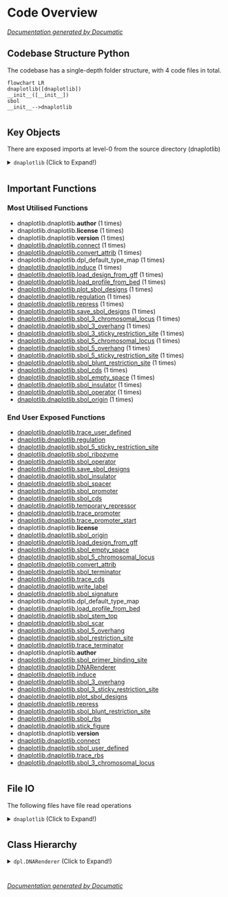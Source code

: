 # Code Overview

[_Documentation generated by Documatic_](https://www.documatic.com)

<!---Documatic-section-Codebase Structure Python-start--->
## Codebase Structure Python

The codebase has a single-depth folder structure,
                with 4 code files in total.

<!---Documatic-block-system_architecture-start--->
```mermaid
flowchart LR
dnaplotlib([dnaplotlib])
__init__([__init__])
sbol
__init__-->dnaplotlib
```
<!---Documatic-block-system_architecture-end--->

# #
<!---Documatic-section-Codebase Structure Python-end--->

<!---Documatic-section-Key Objects-start--->
## Key Objects

There are exposed imports at level-0
from the source directory (dnaplotlib)

<!---Documatic-block-dnaplotlib-start--->
<details>
	<summary><code>dnaplotlib</code> (Click to Expand!)</summary>

* `dnaplotlib.dnaplotlib.DNARenderer`
* `dnaplotlib.dnaplotlib.__author__`
* `dnaplotlib.dnaplotlib.__license__`
* `dnaplotlib.dnaplotlib.__version__`
* `dnaplotlib.dnaplotlib.connect`
* `dnaplotlib.dnaplotlib.convert_attrib`
* `dnaplotlib.dnaplotlib.dpl_default_type_map`
* `dnaplotlib.dnaplotlib.induce`
* `dnaplotlib.dnaplotlib.load_design_from_gff`
* `dnaplotlib.dnaplotlib.load_profile_from_bed`
* `dnaplotlib.dnaplotlib.plot_sbol_designs`
* `dnaplotlib.dnaplotlib.regulation`
* `dnaplotlib.dnaplotlib.repress`
* `dnaplotlib.dnaplotlib.save_sbol_designs`
* `dnaplotlib.dnaplotlib.sbol_3_chromosomal_locus`
* `dnaplotlib.dnaplotlib.sbol_3_overhang`
* `dnaplotlib.dnaplotlib.sbol_3_sticky_restriction_site`
* `dnaplotlib.dnaplotlib.sbol_5_chromosomal_locus`
* `dnaplotlib.dnaplotlib.sbol_5_overhang`
* `dnaplotlib.dnaplotlib.sbol_5_sticky_restriction_site`
* `dnaplotlib.dnaplotlib.sbol_blunt_restriction_site`
* `dnaplotlib.dnaplotlib.sbol_cds`
* `dnaplotlib.dnaplotlib.sbol_empty_space`
* `dnaplotlib.dnaplotlib.sbol_insulator`
* `dnaplotlib.dnaplotlib.sbol_operator`
* `dnaplotlib.dnaplotlib.sbol_origin`
* `dnaplotlib.dnaplotlib.sbol_primer_binding_site`
* `dnaplotlib.dnaplotlib.sbol_promoter`
* `dnaplotlib.dnaplotlib.sbol_rbs`
* `dnaplotlib.dnaplotlib.sbol_restriction_site`
* `dnaplotlib.dnaplotlib.sbol_ribozyme`
* `dnaplotlib.dnaplotlib.sbol_scar`
* `dnaplotlib.dnaplotlib.sbol_signature`
* `dnaplotlib.dnaplotlib.sbol_spacer`
* `dnaplotlib.dnaplotlib.sbol_stem_top`
* `dnaplotlib.dnaplotlib.sbol_terminator`
* `dnaplotlib.dnaplotlib.sbol_user_defined`
* `dnaplotlib.dnaplotlib.stick_figure`
* `dnaplotlib.dnaplotlib.temporary_repressor`
* `dnaplotlib.dnaplotlib.trace_cds`
* `dnaplotlib.dnaplotlib.trace_promoter`
* `dnaplotlib.dnaplotlib.trace_promoter_start`
* `dnaplotlib.dnaplotlib.trace_rbs`
* `dnaplotlib.dnaplotlib.trace_terminator`
* `dnaplotlib.dnaplotlib.trace_user_defined`
* `dnaplotlib.dnaplotlib.write_label`
</details>
<!---Documatic-block-dnaplotlib-end--->

# #
<!---Documatic-section-Key Objects-end--->

<!---Documatic-section-Important Functions-start--->
## Important Functions

<!---Documatic-block-important_funcs-start--->
<!---Documatic-block-most_used_funcs-start--->
### Most Utilised Functions

* dnaplotlib.dnaplotlib.__author__ (1 times)
* dnaplotlib.dnaplotlib.__license__ (1 times)
* dnaplotlib.dnaplotlib.__version__ (1 times)
* [dnaplotlib.dnaplotlib.connect](3-dnaplotlib_dnaplotlib.md#dnaplotlib.dnaplotlib.connect) (1 times)
* [dnaplotlib.dnaplotlib.convert_attrib](3-dnaplotlib_dnaplotlib.md#dnaplotlib.dnaplotlib.convert_attrib) (1 times)
* dnaplotlib.dnaplotlib.dpl_default_type_map (1 times)
* [dnaplotlib.dnaplotlib.induce](3-dnaplotlib_dnaplotlib.md#dnaplotlib.dnaplotlib.induce) (1 times)
* [dnaplotlib.dnaplotlib.load_design_from_gff](3-dnaplotlib_dnaplotlib.md#dnaplotlib.dnaplotlib.load_design_from_gff) (1 times)
* [dnaplotlib.dnaplotlib.load_profile_from_bed](3-dnaplotlib_dnaplotlib.md#dnaplotlib.dnaplotlib.load_profile_from_bed) (1 times)
* [dnaplotlib.dnaplotlib.plot_sbol_designs](3-dnaplotlib_dnaplotlib.md#dnaplotlib.dnaplotlib.plot_sbol_designs) (1 times)
* [dnaplotlib.dnaplotlib.regulation](3-dnaplotlib_dnaplotlib.md#dnaplotlib.dnaplotlib.regulation) (1 times)
* [dnaplotlib.dnaplotlib.repress](3-dnaplotlib_dnaplotlib.md#dnaplotlib.dnaplotlib.repress) (1 times)
* [dnaplotlib.dnaplotlib.save_sbol_designs](3-dnaplotlib_dnaplotlib.md#dnaplotlib.dnaplotlib.save_sbol_designs) (1 times)
* [dnaplotlib.dnaplotlib.sbol_3_chromosomal_locus](3-dnaplotlib_dnaplotlib.md#dnaplotlib.dnaplotlib.sbol_3_chromosomal_locus) (1 times)
* [dnaplotlib.dnaplotlib.sbol_3_overhang](3-dnaplotlib_dnaplotlib.md#dnaplotlib.dnaplotlib.sbol_3_overhang) (1 times)
* [dnaplotlib.dnaplotlib.sbol_3_sticky_restriction_site](3-dnaplotlib_dnaplotlib.md#dnaplotlib.dnaplotlib.sbol_3_sticky_restriction_site) (1 times)
* [dnaplotlib.dnaplotlib.sbol_5_chromosomal_locus](3-dnaplotlib_dnaplotlib.md#dnaplotlib.dnaplotlib.sbol_5_chromosomal_locus) (1 times)
* [dnaplotlib.dnaplotlib.sbol_5_overhang](3-dnaplotlib_dnaplotlib.md#dnaplotlib.dnaplotlib.sbol_5_overhang) (1 times)
* [dnaplotlib.dnaplotlib.sbol_5_sticky_restriction_site](3-dnaplotlib_dnaplotlib.md#dnaplotlib.dnaplotlib.sbol_5_sticky_restriction_site) (1 times)
* [dnaplotlib.dnaplotlib.sbol_blunt_restriction_site](3-dnaplotlib_dnaplotlib.md#dnaplotlib.dnaplotlib.sbol_blunt_restriction_site) (1 times)
* [dnaplotlib.dnaplotlib.sbol_cds](3-dnaplotlib_dnaplotlib.md#dnaplotlib.dnaplotlib.sbol_cds) (1 times)
* [dnaplotlib.dnaplotlib.sbol_empty_space](3-dnaplotlib_dnaplotlib.md#dnaplotlib.dnaplotlib.sbol_empty_space) (1 times)
* [dnaplotlib.dnaplotlib.sbol_insulator](3-dnaplotlib_dnaplotlib.md#dnaplotlib.dnaplotlib.sbol_insulator) (1 times)
* [dnaplotlib.dnaplotlib.sbol_operator](3-dnaplotlib_dnaplotlib.md#dnaplotlib.dnaplotlib.sbol_operator) (1 times)
* [dnaplotlib.dnaplotlib.sbol_origin](3-dnaplotlib_dnaplotlib.md#dnaplotlib.dnaplotlib.sbol_origin) (1 times)
<!---Documatic-block-most_used_funcs-end--->

<!---Documatic-block-end_user_funcs-start--->
### End User Exposed Functions

* [dnaplotlib.dnaplotlib.trace_user_defined](3-dnaplotlib_dnaplotlib.md#dnaplotlib.dnaplotlib.trace_user_defined)
* [dnaplotlib.dnaplotlib.regulation](3-dnaplotlib_dnaplotlib.md#dnaplotlib.dnaplotlib.regulation)
* [dnaplotlib.dnaplotlib.sbol_5_sticky_restriction_site](3-dnaplotlib_dnaplotlib.md#dnaplotlib.dnaplotlib.sbol_5_sticky_restriction_site)
* [dnaplotlib.dnaplotlib.sbol_ribozyme](3-dnaplotlib_dnaplotlib.md#dnaplotlib.dnaplotlib.sbol_ribozyme)
* [dnaplotlib.dnaplotlib.sbol_operator](3-dnaplotlib_dnaplotlib.md#dnaplotlib.dnaplotlib.sbol_operator)
* [dnaplotlib.dnaplotlib.save_sbol_designs](3-dnaplotlib_dnaplotlib.md#dnaplotlib.dnaplotlib.save_sbol_designs)
* [dnaplotlib.dnaplotlib.sbol_insulator](3-dnaplotlib_dnaplotlib.md#dnaplotlib.dnaplotlib.sbol_insulator)
* [dnaplotlib.dnaplotlib.sbol_spacer](3-dnaplotlib_dnaplotlib.md#dnaplotlib.dnaplotlib.sbol_spacer)
* [dnaplotlib.dnaplotlib.sbol_promoter](3-dnaplotlib_dnaplotlib.md#dnaplotlib.dnaplotlib.sbol_promoter)
* [dnaplotlib.dnaplotlib.sbol_cds](3-dnaplotlib_dnaplotlib.md#dnaplotlib.dnaplotlib.sbol_cds)
* [dnaplotlib.dnaplotlib.temporary_repressor](3-dnaplotlib_dnaplotlib.md#dnaplotlib.dnaplotlib.temporary_repressor)
* [dnaplotlib.dnaplotlib.trace_promoter](3-dnaplotlib_dnaplotlib.md#dnaplotlib.dnaplotlib.trace_promoter)
* [dnaplotlib.dnaplotlib.trace_promoter_start](3-dnaplotlib_dnaplotlib.md#dnaplotlib.dnaplotlib.trace_promoter_start)
* dnaplotlib.dnaplotlib.__license__
* [dnaplotlib.dnaplotlib.sbol_origin](3-dnaplotlib_dnaplotlib.md#dnaplotlib.dnaplotlib.sbol_origin)
* [dnaplotlib.dnaplotlib.load_design_from_gff](3-dnaplotlib_dnaplotlib.md#dnaplotlib.dnaplotlib.load_design_from_gff)
* [dnaplotlib.dnaplotlib.sbol_empty_space](3-dnaplotlib_dnaplotlib.md#dnaplotlib.dnaplotlib.sbol_empty_space)
* [dnaplotlib.dnaplotlib.sbol_5_chromosomal_locus](3-dnaplotlib_dnaplotlib.md#dnaplotlib.dnaplotlib.sbol_5_chromosomal_locus)
* [dnaplotlib.dnaplotlib.convert_attrib](3-dnaplotlib_dnaplotlib.md#dnaplotlib.dnaplotlib.convert_attrib)
* [dnaplotlib.dnaplotlib.sbol_terminator](3-dnaplotlib_dnaplotlib.md#dnaplotlib.dnaplotlib.sbol_terminator)
* [dnaplotlib.dnaplotlib.trace_cds](3-dnaplotlib_dnaplotlib.md#dnaplotlib.dnaplotlib.trace_cds)
* [dnaplotlib.dnaplotlib.write_label](3-dnaplotlib_dnaplotlib.md#dnaplotlib.dnaplotlib.write_label)
* [dnaplotlib.dnaplotlib.sbol_signature](3-dnaplotlib_dnaplotlib.md#dnaplotlib.dnaplotlib.sbol_signature)
* dnaplotlib.dnaplotlib.dpl_default_type_map
* [dnaplotlib.dnaplotlib.load_profile_from_bed](3-dnaplotlib_dnaplotlib.md#dnaplotlib.dnaplotlib.load_profile_from_bed)
* [dnaplotlib.dnaplotlib.sbol_stem_top](3-dnaplotlib_dnaplotlib.md#dnaplotlib.dnaplotlib.sbol_stem_top)
* [dnaplotlib.dnaplotlib.sbol_scar](3-dnaplotlib_dnaplotlib.md#dnaplotlib.dnaplotlib.sbol_scar)
* [dnaplotlib.dnaplotlib.sbol_5_overhang](3-dnaplotlib_dnaplotlib.md#dnaplotlib.dnaplotlib.sbol_5_overhang)
* [dnaplotlib.dnaplotlib.sbol_restriction_site](3-dnaplotlib_dnaplotlib.md#dnaplotlib.dnaplotlib.sbol_restriction_site)
* [dnaplotlib.dnaplotlib.trace_terminator](3-dnaplotlib_dnaplotlib.md#dnaplotlib.dnaplotlib.trace_terminator)
* dnaplotlib.dnaplotlib.__author__
* [dnaplotlib.dnaplotlib.sbol_primer_binding_site](3-dnaplotlib_dnaplotlib.md#dnaplotlib.dnaplotlib.sbol_primer_binding_site)
* [dnaplotlib.dnaplotlib.DNARenderer](3-dnaplotlib_dnaplotlib.md#dnaplotlib.dnaplotlib.DNARenderer)
* [dnaplotlib.dnaplotlib.induce](3-dnaplotlib_dnaplotlib.md#dnaplotlib.dnaplotlib.induce)
* [dnaplotlib.dnaplotlib.sbol_3_overhang](3-dnaplotlib_dnaplotlib.md#dnaplotlib.dnaplotlib.sbol_3_overhang)
* [dnaplotlib.dnaplotlib.sbol_3_sticky_restriction_site](3-dnaplotlib_dnaplotlib.md#dnaplotlib.dnaplotlib.sbol_3_sticky_restriction_site)
* [dnaplotlib.dnaplotlib.plot_sbol_designs](3-dnaplotlib_dnaplotlib.md#dnaplotlib.dnaplotlib.plot_sbol_designs)
* [dnaplotlib.dnaplotlib.repress](3-dnaplotlib_dnaplotlib.md#dnaplotlib.dnaplotlib.repress)
* [dnaplotlib.dnaplotlib.sbol_blunt_restriction_site](3-dnaplotlib_dnaplotlib.md#dnaplotlib.dnaplotlib.sbol_blunt_restriction_site)
* [dnaplotlib.dnaplotlib.sbol_rbs](3-dnaplotlib_dnaplotlib.md#dnaplotlib.dnaplotlib.sbol_rbs)
* [dnaplotlib.dnaplotlib.stick_figure](3-dnaplotlib_dnaplotlib.md#dnaplotlib.dnaplotlib.stick_figure)
* dnaplotlib.dnaplotlib.__version__
* [dnaplotlib.dnaplotlib.connect](3-dnaplotlib_dnaplotlib.md#dnaplotlib.dnaplotlib.connect)
* [dnaplotlib.dnaplotlib.sbol_user_defined](3-dnaplotlib_dnaplotlib.md#dnaplotlib.dnaplotlib.sbol_user_defined)
* [dnaplotlib.dnaplotlib.trace_rbs](3-dnaplotlib_dnaplotlib.md#dnaplotlib.dnaplotlib.trace_rbs)
* [dnaplotlib.dnaplotlib.sbol_3_chromosomal_locus](3-dnaplotlib_dnaplotlib.md#dnaplotlib.dnaplotlib.sbol_3_chromosomal_locus)
<!---Documatic-block-end_user_funcs-end--->
<!---Documatic-block-important_funcs-end--->

# #
<!---Documatic-section-Important Functions-end--->

<!---Documatic-section-File IO-start--->
## File IO

<!---Documatic-block-file_io-start--->
The following files have file read operations

<!---Documatic-block-dnaplotlib-start--->
<details>
	<summary><code>dnaplotlib</code> (Click to Expand!)</summary>

* dnaplotlib.dnaplotlib
</details>
<!---Documatic-block-dnaplotlib-end--->
<!---Documatic-block-file_io-end--->

# #
<!---Documatic-section-File IO-end--->

<!---Documatic-section-Class Hierarchy-start--->
## Class Hierarchy

<!---Documatic-block-dpl.DNARenderer-start--->
<details>
	<summary><code>dpl.DNARenderer</code> (Click to Expand!)</summary>

* dnaplotlib.sbol.sbolplotlib.SBOLRenderer
</details>
<!---Documatic-block-dpl.DNARenderer-end--->

# #
<!---Documatic-section-Class Hierarchy-end--->

[_Documentation generated by Documatic_](https://www.documatic.com)